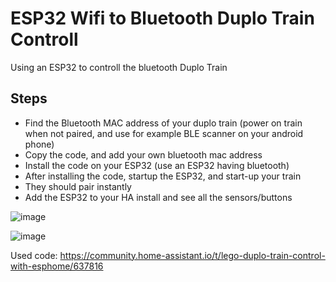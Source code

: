 # ESP32 Wifi to Bluetooth Duplo Train Controll
Using an ESP32 to controll the bluetooth Duplo Train  

## Steps  
- Find the Bluetooth MAC address of your duplo train (power on train when not paired, and use for example BLE scanner on your android phone)
- Copy the code, and add your own bluetooth mac address
- Install the code on your ESP32 (use an ESP32 having bluetooth)
- After installing the code, startup the ESP32, and start-up your train  
- They should pair instantly  
- Add the ESP32 to your HA install and see all the sensors/buttons

![image](https://github.com/kippesikgithub/esp_bt_duplo/assets/100353268/064db0e9-4a1e-4772-8adc-b1e6c5698cda)

![image](https://github.com/kippesikgithub/esp_bt_duplo/assets/100353268/67f050a0-9a4d-4b69-8bd4-c310f7bf178b)

Used code: https://community.home-assistant.io/t/lego-duplo-train-control-with-esphome/637816
